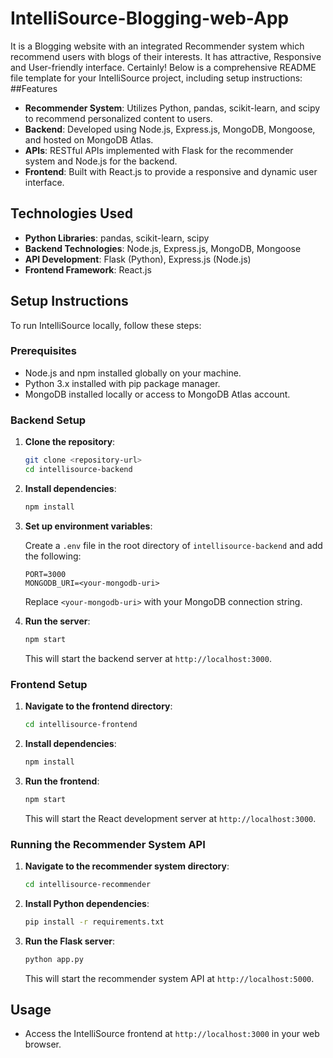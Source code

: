 # IntelliSource-Blogging-web-App
It is a Blogging website with an integrated Recommender system which recommend users with blogs of their interests.  It has attractive, Responsive and User-friendly interface.
Certainly! Below is a comprehensive README file template for your IntelliSource project, including setup instructions:
##Features
- **Recommender System**: Utilizes Python, pandas, scikit-learn, and scipy to recommend personalized content to users.
- **Backend**: Developed using Node.js, Express.js, MongoDB, Mongoose, and hosted on MongoDB Atlas.
- **APIs**: RESTful APIs implemented with Flask for the recommender system and Node.js for the backend.
- **Frontend**: Built with React.js to provide a responsive and dynamic user interface.

## Technologies Used

- **Python Libraries**: pandas, scikit-learn, scipy
- **Backend Technologies**: Node.js, Express.js, MongoDB, Mongoose
- **API Development**: Flask (Python), Express.js (Node.js)
- **Frontend Framework**: React.js

## Setup Instructions

To run IntelliSource locally, follow these steps:

### Prerequisites

- Node.js and npm installed globally on your machine.
- Python 3.x installed with pip package manager.
- MongoDB installed locally or access to MongoDB Atlas account.

### Backend Setup

1. **Clone the repository**:

   ```bash
   git clone <repository-url>
   cd intellisource-backend
   ```

2. **Install dependencies**:

   ```bash
   npm install
   ```

3. **Set up environment variables**:

   Create a `.env` file in the root directory of `intellisource-backend` and add the following:

   ```plaintext
   PORT=3000
   MONGODB_URI=<your-mongodb-uri>
   ```

   Replace `<your-mongodb-uri>` with your MongoDB connection string.

4. **Run the server**:

   ```bash
   npm start
   ```

   This will start the backend server at `http://localhost:3000`.

### Frontend Setup

1. **Navigate to the frontend directory**:

   ```bash
   cd intellisource-frontend
   ```

2. **Install dependencies**:

   ```bash
   npm install
   ```

3. **Run the frontend**:

   ```bash
   npm start
   ```

   This will start the React development server at `http://localhost:3000`.

### Running the Recommender System API

1. **Navigate to the recommender system directory**:

   ```bash
   cd intellisource-recommender
   ```

2. **Install Python dependencies**:

   ```bash
   pip install -r requirements.txt
   ```

3. **Run the Flask server**:

   ```bash
   python app.py
   ```

   This will start the recommender system API at `http://localhost:5000`.

## Usage

- Access the IntelliSource frontend at `http://localhost:3000` in your web browser.
